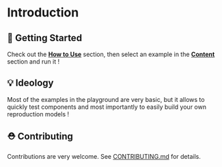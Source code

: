 # Introduction

## 🏁 Getting Started

Check out the **[How to Use](/how-to-use.md)** section, then select an example in the **[Content](/content.md)** section and run it !
## 💡 Ideology

Most of the examples in the playground are very basic, but it allows to quickly test components and most importantly to easily build your own reproduction models !

## ⛑️ Contributing

Contributions are very welcome. See [CONTRIBUTING.md][contributing] for details.

[contributing]: https://github.com/vdesabou/kafka-docker-playground/blob/master/CONTRIBUTING.md